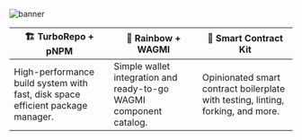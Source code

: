 ![banner](https://user-images.githubusercontent.com/3408362/212647352-4c6e8683-d38f-414f-9d9d-3d55babb8d05.png)

| **🏗️ TurboRepo + pNPM<br/>**  | **🌈 Rainbow + WAGMI** | **📝 Smart Contract Kit** |
|---|---|---|
| High-performance build system with fast, disk space efficient package manager. | Simple wallet integration and ready-to-go WAGMI component catalog. | Opinionated smart contract boilerplate with testing, linting, forking, and more. |
